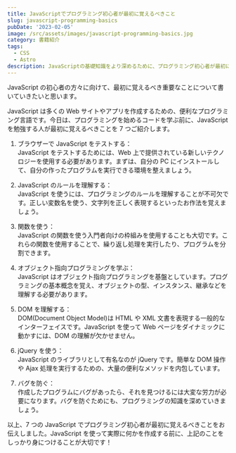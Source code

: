 ```yaml
---
title: JavaScriptでプログラミング初心者が最初に覚えるべきこと
slug: javascript-programming-basics
pubDate: '2023-02-05'
image: /src/assets/images/javascript-programming-basics.jpg
category: 書籍紹介
tags:
  - CSS
  - Astro
description: JavaScriptの基礎知識をより深めるために、プログラミング初心者が最初に覚えるべき7つのことをご紹介。ブラウザーでテスト、ルールを理解、オブジェクト指向プログラミングなど。
---
```


JavaScript の初心者の方々に向けて、最初に覚えるべき重要なことについて書いていきたいと思います。

JavaScript は多くの Web サイトやアプリを作成するための、便利なプログラミング言語です。今日は、プログラミングを始めるコードを学ぶ前に、JavaScript を勉強する人が最初に覚えるべきことを 7 つご紹介します。

1. ブラウザーで JavaScript をテストする：  
   JavaScript をテストするためには、Web 上で提供されている新しいテクノロジーを使用する必要があります。まずは、自分の PC にインストールして、自分の作ったプログラムを実行できる環境を整えましょう。

2. JavaScript のルールを理解する：  
   JavaScript を使うには、プログラミングのルールを理解することが不可欠です。正しい変数名を使う、文字列を正しく表現するといったお作法を覚えましょう。

3. 関数を使う：  
   JavaScript の関数を使う入門者向けの枠組みを使用することも大切です。これらの関数を使用することで、繰り返し処理を実行したり、プログラムを分割できます。

4. オブジェクト指向プログラミングを学ぶ：  
   JavaScript はオブジェクト指向プログラミングを基盤としています。プログラミングの基本概念を覚え、オブジェクトの型、インスタンス、継承などを理解する必要があります。

5. DOM を理解する：  
   DOM(Document Object Model)は HTML や XML 文書を表現する一般的なインターフェイスです。JavaScript を使って Web ページをダイナミックに動かすには、DOM の理解が欠かせません。

6. jQuery を使う：  
   JavaScript のライブラリとして有名なのが jQuery です。簡単な DOM 操作や Ajax 処理を実行するための、大量の便利なメソッドを内包しています。

7. バグを防ぐ：  
   作成したプログラムにバグがあったら、それを見つけるには大変な労力が必要になります。バグを防ぐためにも、プログラミングの知識を深めていきましょう。

以上、7 つの JavaScript でプログラミング初心者が最初に覚えるべきことをお伝えしました。JavaScript を使って実際に何かを作成する前に、上記のことをしっかり身につけることが大切です！
